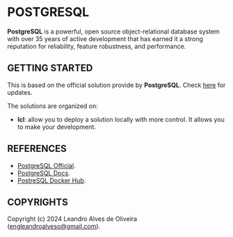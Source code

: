 # POSTGRESQL

**PostgreSQL** is a powerful, open source object-relational database system with over 35 years of active development that has earned it a strong reputation for reliability, feature robustness, and performance.

## GETTING STARTED

This is based on the official solution provide by **PostgreSQL**. Check [here](https://hub.docker.com/_/postgres) for updates.

The solutions are organized on:
- **lcl**: allow you to deploy a solution locally with more control. It allows you to make your development.

## REFERENCES
- [PostgreSQL Official](https://www.postgresql.org/).
- [PostgreSQL Docs](https://www.postgresql.org/docs/).
- [PostreSQL Docker Hub](https://hub.docker.com/_/postgres).

## COPYRIGHTS
Copyright (c) 2024 Leandro Alves de Oliveira (engleandroalveso@gmail.com).